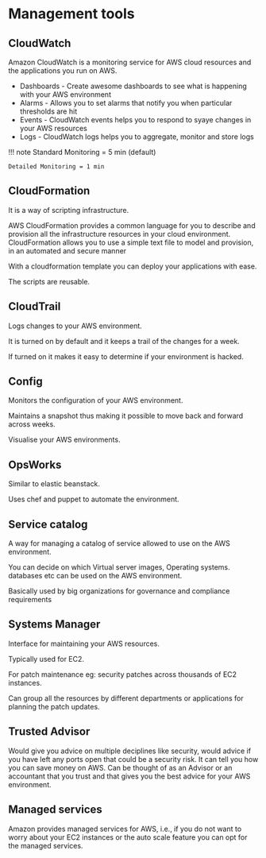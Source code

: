 # Management tools

## CloudWatch

Amazon CloudWatch is a monitoring service for AWS cloud resources and the applications you run on AWS.

* Dashboards - Create awesome dashboards to see what is happening with your AWS environment
* Alarms - Allows you to set alarms that notify you when particular thresholds are hit
* Events - CloudWatch events helps you to respond to syaye changes in your AWS resources
* Logs - CloudWatch logs helps you to aggregate, monitor and store logs

!!! note
    Standard Monitoring = 5 min (default)

    Detailed Monitoring = 1 min

## CloudFormation

It is a way of scripting infrastructure.

AWS CloudFormation provides a common language for you to describe and provision all the infrastructure resources in your cloud environment. CloudFormation allows you to use a simple text file to model and provision, in an automated and secure manner

With a cloudformation template you can deploy your applications with ease.

The scripts are reusable.

## CloudTrail

Logs changes to your AWS environment.

It is turned on by default and it keeps a trail of the changes for a week.

If turned on it makes it easy to determine if your environment is hacked.

## Config

Monitors the configuration of your AWS environment.

Maintains a snapshot thus making it possible to move back and forward across weeks.

Visualise your AWS environments.

## OpsWorks

Similar to elastic beanstack.

Uses chef and puppet to automate the environment.

## Service catalog

A way for managing a catalog of service allowed to use on the AWS environment.

You can decide on which Virtual server images, Operating systems. databases etc can be used on the AWS environment.

Basically used by big organizations for governance and compliance requirements

## Systems Manager

Interface for maintaining your AWS resources.

Typically used for EC2.

For patch maintenance eg: security patches across thousands of EC2 instances.

Can group all the resources by different departments or applications for planning the patch updates.

## Trusted Advisor

Would give you advice on multiple deciplines like security, would advice if you have left any ports open that could be a security risk. It can tell you how you can save money on AWS. Can be thought of as an Advisor or an accountant that you trust and that gives you the best advice for your AWS environment.

## Managed services

Amazon provides managed services for AWS, i.e., if you do not want to worry about your EC2 instances or the auto scale feature you can opt for the managed services.